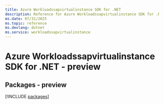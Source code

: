 ```yaml
---
title: Azure Workloadssapvirtualinstance SDK for .NET
description: Reference for Azure Workloadssapvirtualinstance SDK for .NET
ms.date: 07/31/2025
ms.topic: reference
ms.devlang: dotnet
ms.service: workloadssapvirtualinstance
---
```

# Azure Workloadssapvirtualinstance SDK for .NET - preview
## Packages - preview
[!INCLUDE [packages](workloadssapvirtualinstance-index.md)]